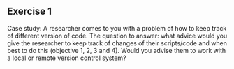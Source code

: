 
## Exercise 1

Case study: A researcher comes to you with a problem of how to keep track of different version of code. 
The question to answer: what advice would you give the researcher to keep track of changes of their scripts/code and when best to do this (objective 1, 2, 3 and 4). 
Would you advise them to work with a local or remote version control system? 